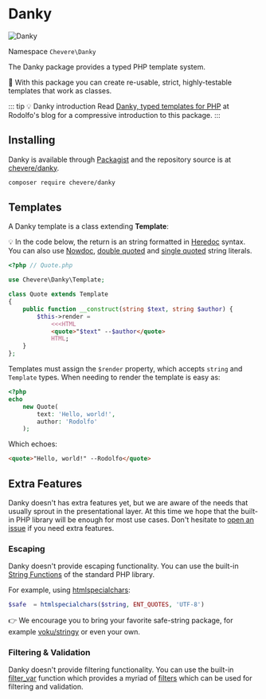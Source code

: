# Danky

![Danky](/src/packages/danky-logo.svg)

Namespace `Chevere\Danky`

The Danky package provides a typed PHP template system.

👏 With this package you can create re-usable, strict, highly-testable templates that work as classes.

::: tip 💡 Danky introduction
 Read [Danky, typed templates for PHP](https://rodolfoberrios.com/2022/04/17/danky-typed-templates-php/) at Rodolfo's blog for a compressive introduction to this package.
:::

## Installing

Danky is available through [Packagist](https://packagist.org/packages/chevere/danky) and the repository source is at [chevere/danky](https://github.com/chevere/danky).

```sh
composer require chevere/danky
```

## Templates

A Danky template is a class extending **Template**:

💡 In the code below, the return is an string formatted in [Heredoc](https://www.php.net/manual/en/language.types.string.php#language.types.string.syntax.heredoc) syntax. You can also use [Nowdoc](https://www.php.net/manual/en/language.types.string.php#language.types.string.syntax.nowdoc), [double quoted](https://www.php.net/manual/en/language.types.string.php#language.types.string.syntax.double) and [single quoted](https://www.php.net/manual/en/language.types.string.php#language.types.string.syntax.single) string literals.

```php
<?php // Quote.php

use Chevere\Danky\Template;

class Quote extends Template
{
    public function __construct(string $text, string $author) {
        $this->render =
            <<<HTML
            <quote>"$text" --$author</quote>
            HTML;
    }
};
```

Templates must assign the `$render` property, which accepts `string` and `Template` types. When needing to render the template is easy as:

```php
<?php
echo
    new Quote(
        text: 'Hello, world!',
        author: 'Rodolfo'
    );
```

Which echoes:

```html
<quote>"Hello, world!" --Rodolfo</quote>
```

## Extra Features

Danky doesn't has extra features yet, but we are aware of the needs that usually sprout in the presentational layer. At this time we hope that the built-in PHP library will be enough for most use cases. Don't hesitate to [open an issue](https://github.com/chevere/danky/issues/new) if you need extra features.

### Escaping

Danky doesn't provide escaping functionality. You can use the built-in [String Functions](https://www.php.net/manual/en/ref.strings.php) of the standard PHP library.

For example, using [htmlspecialchars](https://www.php.net/manual/en/function.htmlspecialchars.php):

```php
$safe  = htmlspecialchars($string, ENT_QUOTES, 'UTF-8')
```

👉 We encourage you to bring your favorite safe-string package, for example [voku/stringy](https://packagist.org/packages/voku/stringy) or even your own.

### Filtering & Validation

Danky doesn't provide filtering functionality. You can use the built-in [filter_var](https://www.php.net/manual/en/function.filter-var.php) function which provides a myriad of [filters](https://www.php.net/manual/en/filter.filters.php) which can be used for filtering and validation.
